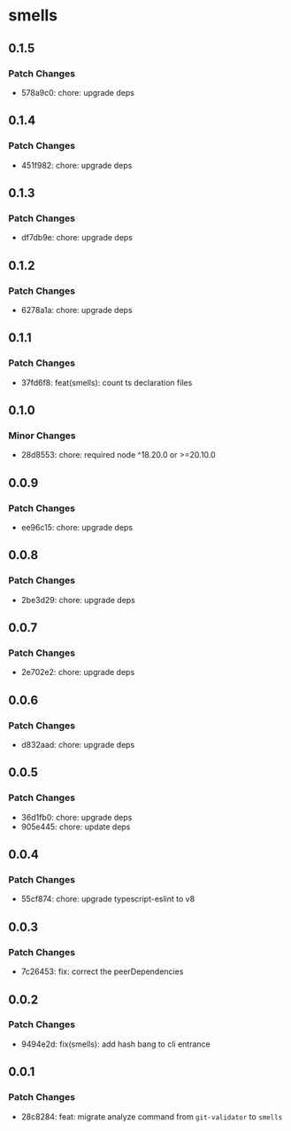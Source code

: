 # smells

## 0.1.5

### Patch Changes

- 578a9c0: chore: upgrade deps

## 0.1.4

### Patch Changes

- 451f982: chore: upgrade deps

## 0.1.3

### Patch Changes

- df7db9e: chore: upgrade deps

## 0.1.2

### Patch Changes

- 6278a1a: chore: upgrade deps

## 0.1.1

### Patch Changes

- 37fd6f8: feat(smells): count ts declaration files

## 0.1.0

### Minor Changes

- 28d8553: chore: required node ^18.20.0 or >=20.10.0

## 0.0.9

### Patch Changes

- ee96c15: chore: upgrade deps

## 0.0.8

### Patch Changes

- 2be3d29: chore: upgrade deps

## 0.0.7

### Patch Changes

- 2e702e2: chore: upgrade deps

## 0.0.6

### Patch Changes

- d832aad: chore: upgrade deps

## 0.0.5

### Patch Changes

- 36d1fb0: chore: upgrade deps
- 905e445: chore: update deps

## 0.0.4

### Patch Changes

- 55cf874: chore: upgrade typescript-eslint to v8

## 0.0.3

### Patch Changes

- 7c26453: fix: correct the peerDependencies

## 0.0.2

### Patch Changes

- 9494e2d: fix(smells): add hash bang to cli entrance

## 0.0.1

### Patch Changes

- 28c8284: feat: migrate analyze command from `git-validator` to `smells`
